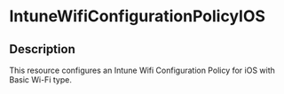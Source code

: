 
# IntuneWifiConfigurationPolicyIOS

## Description

This resource configures an Intune Wifi Configuration Policy for iOS with Basic Wi-Fi type.
